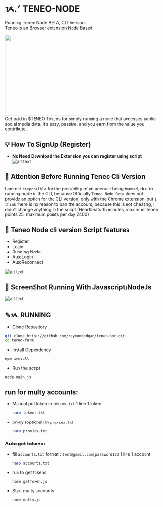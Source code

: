 # ᝰ.ᐟ TENEO-NODE

Running Teneo Node BETA, CLI Version. <br>
Teneo Is an Browser extension Node Based. <br>

<img src="https://cdn.prod.website-files.com/665c71122bb2018f6ed3f9c9/66eaaf8660d0ba047f3f2058_screenshot.png" loading="lazy" width="266" height="Auto" alt="" srcset="https://cdn.prod.website-files.com/665c71122bb2018f6ed3f9c9/66eaaf8660d0ba047f3f2058_screenshot-p-500.png 500w, https://cdn.prod.website-files.com/665c71122bb2018f6ed3f9c9/66eaaf8660d0ba047f3f2058_screenshot.png 626w" sizes="(max-width: 479px) 100vw, (max-width: 991px) 33vw, 266px" class="image-32"> <br>
Get paid in $TENEO Tokens for simply running a node that accesses public social media data. It’s easy, passive, and you earn from the value you contribute.



## 💡 How To SignUp (Register)

- **No Need Download the Extension you can register using script**
![alt text](image.png)


## 🚨 Attention Before Running Teneo Cli Version

I am not `responsible` for the possibility of an account being `banned`, due to running node in the CLI, because Officially `Teneo Node Beta` does not provide an option for the CLI version, only with the Chrome extension.
but `I think` there is no reason to ban the account, because this is not cheating, I didn't change anything in the script (Heartbeats 15 minutes, maximum teneo points 25, maximum points per day 2400)

## 📎 Teneo Node cli version Script features

- Register
- Login
- Running Node
- AutoLogin
- AutoReconnect

![alt text](image-2.png)

## 📌  ScreenShot Running With Javascript/NodeJs

![alt text](image-1.png)

## ✎ᝰ. RUNNING 
- Clone Repository
```bash
git clone https://github.com/raymundedgar/teneo-bot.git
cd teneo-farm
```
- Install Dependency
```bash
npm install
```
- Run the script
```bash
node main.js
```
## run for multy accounts: 
- Manual put token in `tokens.txt` 1 line 1 token
    ```bash
    nano tokens.txt
    ```
- proxy (optional) in `proxies.txt`
    ```bash
    nano proxies.txt
    ```
    
### Auto get tokens: 
- fill `accounts.txt` format : `test@gmail.com|password123` 1 line 1 account
    ```bash
    nano accounts.txt
    ```
- run to get tokens
    ```bash
    node getToken.js
    ```

- Start multy accounts
    ```bash
    node multy.js
    ```
